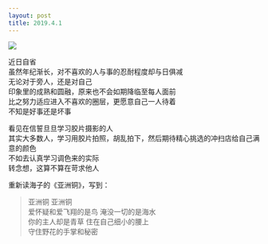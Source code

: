 ```yaml
---
layout: post
title: 2019.4.1
---
```


![](https://ws3.sinaimg.cn/large/006tKfTcgy1g1nkaz5vo0j30u00u1dn5.jpg)

近日自省  
虽然年纪渐长，对不喜欢的人与事的忍耐程度却与日俱减  
无论对于旁人，还是对自己  
印象里的成熟和圆融，原来也不会如期降临至每人面前  
比之努力适应进入不喜欢的圈层，更愿意自己一人待着  
不知是好事还是坏事  


看见在信誓旦旦学习胶片摄影的人  
其实大多数人，学习用胶片拍照，胡乱拍下，然后期待精心挑选的冲扫店给自己满意的颜色  
不如去认真学习调色来的实际  
转念想，这算不算在苛求他人  


重新读海子的《亚洲铜》，写到：  
>亚洲铜 亚洲铜  
>爱怀疑和爱飞翔的是鸟 淹没一切的是海水  
>你的主人却是青草 住在自己细小的腰上  
>守住野花的手掌和秘密  
